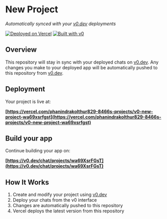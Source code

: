 # New Project

*Automatically synced with your [v0.dev](https://v0.dev) deployments*

[![Deployed on Vercel](https://img.shields.io/badge/Deployed%20on-Vercel-black?style=for-the-badge&logo=vercel)](https://vercel.com/phanindrakolthur829-8466s-projects/v0-new-project-wa69xsrfgst)
[![Built with v0](https://img.shields.io/badge/Built%20with-v0.dev-black?style=for-the-badge)](https://v0.dev/chat/projects/wa69XsrFGsT)

## Overview

This repository will stay in sync with your deployed chats on [v0.dev](https://v0.dev).
Any changes you make to your deployed app will be automatically pushed to this repository from [v0.dev](https://v0.dev).

## Deployment

Your project is live at:

**[https://vercel.com/phanindrakolthur829-8466s-projects/v0-new-project-wa69xsrfgst](https://vercel.com/phanindrakolthur829-8466s-projects/v0-new-project-wa69xsrfgst)**

## Build your app

Continue building your app on:

**[https://v0.dev/chat/projects/wa69XsrFGsT](https://v0.dev/chat/projects/wa69XsrFGsT)**

## How It Works

1. Create and modify your project using [v0.dev](https://v0.dev)
2. Deploy your chats from the v0 interface
3. Changes are automatically pushed to this repository
4. Vercel deploys the latest version from this repository